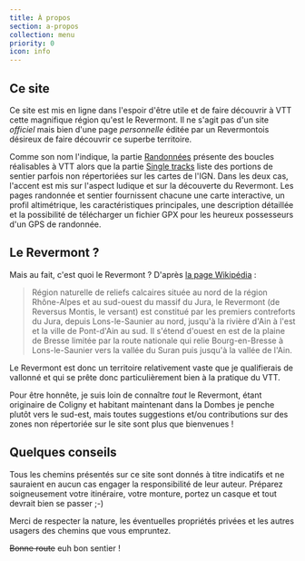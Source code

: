 ```yaml
---
title: À propos
section: a-propos
collection: menu
priority: 0
icon: info
---
```


## Ce site

Ce site est mis en ligne dans l'espoir d'être utile et de faire découvrir à VTT
cette magnifique région qu'est le Revermont. Il ne s'agit pas d'un site
*officiel* mais bien d'une page *personnelle* éditée par un Revermontois
désireux de faire découvrir ce superbe territoire.

Comme son nom l'indique, la partie [Randonnées](/randonnees/) présente des
boucles réalisables à VTT alors que la partie [Single tracks](/single-tracks/)
liste des portions de sentier parfois non répertoriées sur les cartes de l'IGN.
Dans les deux cas, l'accent est mis sur l'aspect ludique et sur la découverte du
Revermont. Les pages randonnée et sentier fournissent chacune une carte
interactive, un profil altimétrique, les caractéristiques principales, une
description détaillée et la possibilité de télécharger un fichier GPX pour les
heureux possesseurs d'un GPS de randonnée.

## Le Revermont&nbsp;?

Mais au fait, c'est quoi le Revermont&nbsp;? D'après [la page
Wikipédia](http://fr.wikipedia.org/wiki/Revermont)&nbsp;:

> Région naturelle de reliefs calcaires située au nord de la région Rhône-Alpes
> et au sud-ouest du massif du Jura, le Revermont (de Reversus Montis, le
> versant) est constitué par les premiers contreforts du Jura, depuis
> Lons-le-Saunier au nord, jusqu'à la rivière d'Ain à l'est et la ville de
> Pont-d'Ain au sud. Il s'étend d'ouest en est de la plaine de Bresse limitée
> par la route nationale qui relie Bourg-en-Bresse à Lons-le-Saunier vers la
> vallée du Suran puis jusqu'à la vallée de l'Ain.

Le Revermont est donc un territoire relativement vaste que je qualifierais de
vallonné et qui se prête donc particulièrement bien à la pratique du VTT.

Pour être honnête, je suis loin de connaître *tout* le Revermont, étant
originaire de Coligny et habitant maintenant dans la Dombes je penche plutôt
vers le sud-est, mais toutes suggestions et/ou contributions sur des zones non
répertoriée sur le site sont plus que bienvenues&nbsp;!

## Quelques conseils

Tous les chemins présentés sur ce site sont donnés à titre indicatifs et ne
sauraient en aucun cas engager la responsibilité de leur auteur. Préparez
soigneusement votre itinéraire, votre monture, portez un casque et tout devrait
bien se passer ;-)

Merci de respecter la nature, les éventuelles propriétés privées et les autres
usagers des chemins que vous empruntez.

~~Bonne route~~ euh bon sentier&nbsp;!
